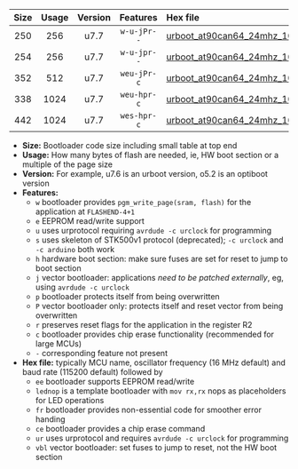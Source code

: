 |Size|Usage|Version|Features|Hex file|
|:-:|:-:|:-:|:-:|:--|
|250|256|u7.7|`w-u-jPr--`|[urboot_at90can64_24mhz_1000000bps_lednop_ur_vbl.hex](https://raw.githubusercontent.com/stefanrueger/urboot.hex/main/mcus/at90can64/fcpu_24mhz/1000000_bps/urboot_at90can64_24mhz_1000000bps_lednop_ur_vbl.hex)|
|254|256|u7.7|`w-u-jpr--`|[urboot_at90can64_24mhz_1000000bps_lednop_fr_ur_vbl.hex](https://raw.githubusercontent.com/stefanrueger/urboot.hex/main/mcus/at90can64/fcpu_24mhz/1000000_bps/urboot_at90can64_24mhz_1000000bps_lednop_fr_ur_vbl.hex)|
|352|512|u7.7|`weu-jPr-c`|[urboot_at90can64_24mhz_1000000bps_ee_lednop_fr_ce_ur_vbl.hex](https://raw.githubusercontent.com/stefanrueger/urboot.hex/main/mcus/at90can64/fcpu_24mhz/1000000_bps/urboot_at90can64_24mhz_1000000bps_ee_lednop_fr_ce_ur_vbl.hex)|
|338|1024|u7.7|`weu-hpr-c`|[urboot_at90can64_24mhz_1000000bps_ee_lednop_fr_ce_ur.hex](https://raw.githubusercontent.com/stefanrueger/urboot.hex/main/mcus/at90can64/fcpu_24mhz/1000000_bps/urboot_at90can64_24mhz_1000000bps_ee_lednop_fr_ce_ur.hex)|
|442|1024|u7.7|`wes-hpr-c`|[urboot_at90can64_24mhz_1000000bps_ee_lednop_fr_ce.hex](https://raw.githubusercontent.com/stefanrueger/urboot.hex/main/mcus/at90can64/fcpu_24mhz/1000000_bps/urboot_at90can64_24mhz_1000000bps_ee_lednop_fr_ce.hex)|

- **Size:** Bootloader code size including small table at top end
- **Usage:** How many bytes of flash are needed, ie, HW boot section or a multiple of the page size
- **Version:** For example, u7.6 is an urboot version, o5.2 is an optiboot version
- **Features:**
  + `w` bootloader provides `pgm_write_page(sram, flash)` for the application at `FLASHEND-4+1`
  + `e` EEPROM read/write support
  + `u` uses urprotocol requiring `avrdude -c urclock` for programming
  + `s` uses skeleton of STK500v1 protocol (deprecated); `-c urclock` and `-c arduino` both work
  + `h` hardware boot section: make sure fuses are set for reset to jump to boot section
  + `j` vector bootloader: applications *need to be patched externally*, eg, using `avrdude -c urclock`
  + `p` bootloader protects itself from being overwritten
  + `P` vector bootloader only: protects itself and reset vector from being overwritten
  + `r` preserves reset flags for the application in the register R2
  + `c` bootloader provides chip erase functionality (recommended for large MCUs)
  + `-` corresponding feature not present
- **Hex file:** typically MCU name, oscillator frequency (16 MHz default) and baud rate (115200 default) followed by
  + `ee` bootloader supports EEPROM read/write
  + `lednop` is a template bootloader with `mov rx,rx` nops as placeholders for LED operations
  + `fr` bootloader provides non-essential code for smoother error handing
  + `ce` bootloader provides a chip erase command
  + `ur` uses urprotocol and requires `avrdude -c urclock` for programming
  + `vbl` vector bootloader: set fuses to jump to reset, not the HW boot section
